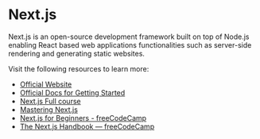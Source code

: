 # Next.js

Next.js is an open-source development framework built on top of Node.js enabling React based web applications functionalities such as server-side rendering and generating static websites.

Visit the following resources to learn more:

- [Official Website](https://nextjs.org/)
- [Official Docs for Getting Started](https://nextjs.org/docs/getting-started)
- [Next.js Full course](https://www.youtube.com/watch?v=9P8mASSREYM&list=PLC3y8-rFHvwgC9mj0qv972IO5DmD-H0ZH)
- [Mastering Next.js](https://masteringnextjs.com/)
- [Next.js for Beginners - freeCodeCamp](https://youtu.be/KjY94sAKLlw?si=orve81YcY8Fm2vDy)
- [The Next.js Handbook — freeCodeCamp](https://www.freecodecamp.org/news/the-next-js-handbook/)
